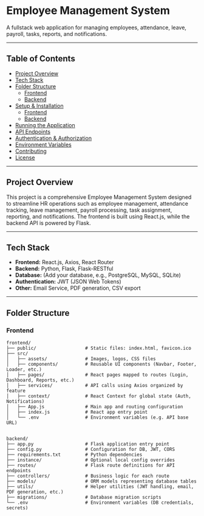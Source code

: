 # Employee Management System

A fullstack web application for managing employees, attendance, leave, payroll, tasks, reports, and notifications.

---

## Table of Contents

- [Project Overview](#project-overview)
- [Tech Stack](#tech-stack)
- [Folder Structure](#folder-structure)
  - [Frontend](#frontend)
  - [Backend](#backend)
- [Setup & Installation](#setup--installation)
  - [Frontend](#frontend-setup)
  - [Backend](#backend-setup)
- [Running the Application](#running-the-application)
- [API Endpoints](#api-endpoints)
- [Authentication & Authorization](#authentication--authorization)
- [Environment Variables](#environment-variables)
- [Contributing](#contributing)
- [License](#license)

---

## Project Overview

This project is a comprehensive Employee Management System designed to streamline HR operations such as employee management, attendance tracking, leave management, payroll processing, task assignment, reporting, and notifications. The frontend is built using React.js, while the backend API is powered by Flask.

---

## Tech Stack

- **Frontend:** React.js, Axios, React Router
- **Backend:** Python, Flask, Flask-RESTful
- **Database:** (Add your database, e.g., PostgreSQL, MySQL, SQLite)
- **Authentication:** JWT (JSON Web Tokens)
- **Other:** Email Service, PDF generation, CSV export

---

## Folder Structure

### Frontend

```plaintext
frontend/
├── public/                  # Static files: index.html, favicon.ico
├── src/
│   ├── assets/              # Images, logos, CSS files
│   ├── components/          # Reusable UI components (Navbar, Footer, Loader, etc.)
│   ├── pages/               # React pages mapped to routes (Login, Dashboard, Reports, etc.)
│   ├── services/            # API calls using Axios organized by feature
│   ├── context/             # React Context for global state (Auth, Notifications)
│   ├── App.js               # Main app and routing configuration
│   ├── index.js             # React app entry point
│   └── .env                 # Environment variables (e.g. API base URL)


backend/
├── app.py                   # Flask application entry point
├── config.py                # Configuration for DB, JWT, CORS
├── requirements.txt         # Python dependencies
├── instance/                # Optional local config overrides
├── routes/                  # Flask route definitions for API endpoints
├── controllers/             # Business logic for each route
├── models/                  # ORM models representing database tables
├── utils/                   # Helper utilities (JWT handling, email, PDF generation, etc.)
├── migrations/              # Database migration scripts
└── .env                     # Environment variables (DB credentials, secrets)


